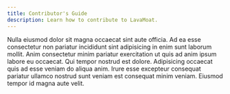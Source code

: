 ```yaml
---
title: Contributor's Guide
description: Learn how to contribute to LavaMoat.
---
```


Nulla eiusmod dolor sit magna occaecat sint aute officia. Ad ea esse consectetur non pariatur incididunt sint adipisicing in enim sunt laborum mollit. Anim consectetur minim pariatur exercitation ut quis ad anim ipsum labore eu occaecat. Qui tempor nostrud est dolore. Adipisicing occaecat quis ad esse veniam do aliqua anim. Irure esse excepteur consequat pariatur ullamco nostrud sunt veniam est consequat minim veniam. Eiusmod tempor id magna aute velit.
